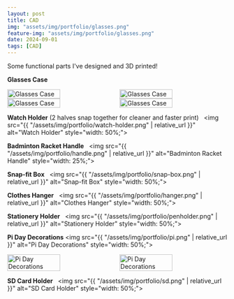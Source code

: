 ```yaml
---
layout: post
title: CAD
img: "assets/img/portfolio/glasses.png"
feature-img: "assets/img/portfolio/glasses.png" 
date: 2024-09-01
tags: [CAD]
---
```

Some functional parts I've designed and 3D printed!

**Glasses Case**
<div style="display: flex; justify-content: space-between;">
    <img src="{{ "/assets/img/portfolio/glasses.png" | relative_url }}" alt="Glasses Case" style="width: 49%;">
    <img src="{{ "/assets/img/portfolio/glasses-closed.png" | relative_url }}" alt="Glasses Case" style="width: 49%;">
</div>
<div style="display: flex; justify-content: space-between;">
    <img src="{{ "/assets/img/portfolio/glasses-print-open.jpg" | relative_url }}" alt="Glasses Case" style="width: 49%;">
    <img src="{{ "/assets/img/portfolio/glasses-print-closed.jpg" | relative_url }}" alt="Glasses Case" style="width: 49%;">
</div>

**Watch Holder** (2 halves snap together for cleaner and faster print)  
<img src="{{ "/assets/img/portfolio/watch-holder.png" | relative_url }}" alt="Watch Holder" style="width: 50%;">

**Badminton Racket Handle**  
<img src="{{ "/assets/img/portfolio/handle.png" | relative_url }}" alt="Badminton Racket Handle" style="width: 25%;">

**Snap-fit Box**  
<img src="{{ "/assets/img/portfolio/snap-box.png" | relative_url }}" alt="Snap-fit Box" style="width: 50%;">

**Clothes Hanger**  
<img src="{{ "/assets/img/portfolio/hanger.png" | relative_url }}" alt="Clothes Hanger" style="width: 50%;">

**Stationery Holder**  
<img src="{{ "/assets/img/portfolio/penholder.png" | relative_url }}" alt="Stationery Holder" style="width: 50%;">

**Pi Day Decorations**
<img src="{{ "/assets/img/portfolio/pi.png" | relative_url }}" alt="Pi Day Decorations" style="width: 50%;">
<div style="display: flex; justify-content: space-between;">
    <img src="{{ "/assets/img/portfolio/tin.JPG" | relative_url }}" alt="Pi Day Decorations" style="width: 49%;">
    <img src="{{ "/assets/img/portfolio/lid.JPG" | relative_url }}" alt="Pi Day Decorations" style="width: 49%;">
</div>

**SD Card Holder**  
<img src="{{ "/assets/img/portfolio/sd.png" | relative_url }}" alt="SD Card Holder" style="width: 50%;">
